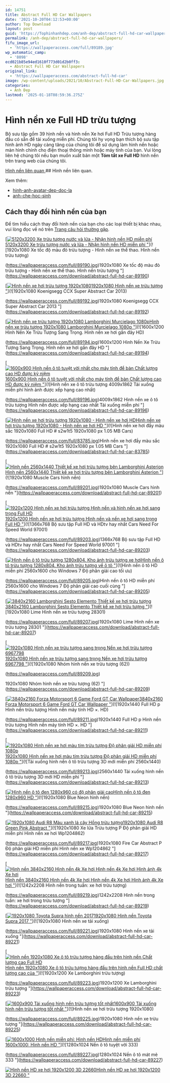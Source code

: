 ```yaml
---
id: 14751
title: Abstract Full HD Car Wallpapers
date: '2021-10-20T04:12:53+00:00'
author: Top Download
layout: post
guid: 'https://Tophinhanhdep.com/anh-dep/abstract-full-hd-car-wallpapers/'
permalink: /anh-dep/abstract-full-hd-car-wallpapers/
fifu_image_url:
  - 'https://wallpaperaccess.com/full/89189.jpg'
wp_automatic_camp:
  - '8098'
ecd021b85e94ed1610f773d01d2b0ff3:
  - Abstract Full HD Car Wallpapers
original_link:
  - 'https://wallpaperaccess.com/abstract-full-hd-car'
image: /wp-content/uploads/2021/10/Abstract-Full-HD-Car-Wallpapers.jpg
categories:
  - Ảnh Đẹp
lastmod: '2025-01-18T08:59:36.275Z'
---
```

# Hình nền xe Full HD trừu tượng

Bộ sưu tập gồm 39 hình nền và hình nền Xe hơi Full HD Trừu tượng hàng đầu có sẵn để tải xuống miễn phí. Chúng tôi hy vọng bạn thích bộ sưu tập hình ảnh HD ngày càng tăng của chúng tôi để sử dụng làm hình nền hoặc màn hình chính cho điện thoại thông minh hoặc máy tính của bạn. Vui lòng liên hệ chúng tôi nếu bạn muốn xuất bản một **Tóm tắt xe Full HD** hình nền trên trang web của chúng tôi.

[Hình nền liên quan ](#related) ## Hình nền liên quan.

   
 Xem thêm:

   
- [hinh-anh-avatar-dep-doc-la](https://tophinhanhdep.com/anh-avatar/hinh-anh-avatar-dep-doc-la/)
- [anh-che-hoc-sinh](https://tophinhanhdep.com/anh-che/anh-che-hoc-sinh/)

## Cách thay đổi hình nền của bạn

Để tìm hiểu cách thay đổi hình nền của bạn cho các loại thiết bị khác nhau, vui lòng đọc về nó trên [Trang câu hỏi thường gặp](https://tophinhanhdep.com/faq/).

  
[[![5120x3200 Xe trừu tượng nước và lửa - Nhận hình nền HD miễn phí](https://wallpaperaccess.com/full/89189.jpg)5120x3200 Xe trừu tượng nước và lửa - Nhận hình nền HD miễn phí "](https://wallpaperaccess.com/download/abstract-full-hd-car-89189)](![1920x1080 Xe tốc độ màu đỏ trừu tượng - Hình nền xe thể thao.  Hình nền trừu tượng)

(https://wallpaperaccess.com/full/89190.jpg)1920x1080 Xe tốc độ màu đỏ trừu tượng - Hình nền xe thể thao. Hình nền trừu tượng "](https://wallpaperaccess.com/download/abstract-full-hd-car-89190)

[[![Hình nền xe hơi trừu tượng 1920x1080](https://wallpaperaccess.com/full/89191.jpg)1920x1080 Hình nền xe trừu tượng "](https://wallpaperaccess.com/download/abstract-full-hd-car-89191)](![1920x1080 Koenigsegg CCX Super Abstract Car 2013)

(https://wallpaperaccess.com/full/89192.jpg)1920x1080 Koenigsegg CCX Super Abstract Car 2013 "](https://wallpaperaccess.com/download/abstract-full-hd-car-89192)

[[![Hình nền xe trừu tượng 1920x1080 Lamborghini Murcielago 1080p](https://wallpaperaccess.com/full/89193.jpg)Hình nền xe trừu tượng 1920x1080 Lamborghini Murcielago 1080p "](https://wallpaperaccess.com/download/abstract-full-hd-car-89193)](![1600x1200 Hình Nền Xe Trừu Tượng Sang Trọng.  Hình nền xe hơi gần đây HD)

(https://wallpaperaccess.com/full/89194.jpg)1600x1200 Hình Nền Xe Trừu Tượng Sang Trọng. Hình nền xe hơi gần đây HD "](https://wallpaperaccess.com/download/abstract-full-hd-car-89194)

[[![1600x900 Hình nền ô tô tuyệt vời nhất cho máy tính để bàn Chất lượng cao HD được kỷ niệm](https://wallpaperaccess.com/full/89195.jpg)1600x900 Hình nền ô tô tuyệt vời nhất cho máy tính để bàn Chất lượng cao HD được kỷ niệm "](https://wallpaperaccess.com/download/abstract-full-hd-car-89195)](![Hình nền xe ô tô trừu tượng 4009x1862 Tải xuống miễn phí hình ảnh được xếp hạng cao nhất)

(https://wallpaperaccess.com/full/89196.jpg)4009x1862 Hình nền xe ô tô trừu tượng Hình nền được xếp hạng cao nhất Tải xuống miễn phí "](https://wallpaperaccess.com/download/abstract-full-hd-car-89196)

[[![Hình nền xe hơi trừu tượng 1920x1080 - Hình nền xe hơi HD](https://wallpaperaccess.com/full/89197.jpg)Hình nền xe hơi trừu tượng 1920x1080 - Hình nền xe hơi HD "](https://wallpaperaccess.com/download/abstract-full-hd-car-89197)](![Hình nền xe hơi đầy màu sắc 1920x1080 Full HD # s2w1t5 1920x1080 px 1.05 MB Cars)

(https://wallpaperaccess.com/full/83785.jpg)Hình nền xe hơi đầy màu sắc 1920x1080 Full HD # s2w1t5 1920x1080 px 1.05 MB Cars "](https://wallpaperaccess.com/download/abstract-full-hd-car-83785)

[[![Hình nền 2560x1440 Thiết kế xe hơi trừu tượng bên Lamborghini Asterion](https://wallpaperaccess.com/full/89200.jpg)Hình nền 2560x1440 Thiết kế xe hơi trừu tượng bên Lamborghini Asterion "](https://wallpaperaccess.com/download/abstract-full-hd-car-89200)](![1920x1080 Muscle Cars hình nền)

(https://wallpaperaccess.com/full/89201.jpg)1920x1080 Muscle Cars hình nền "](https://wallpaperaccess.com/download/abstract-full-hd-car-89201)

[[![1920x1200 Hình nền xe hơi trừu tượng Hình nền và hình nền xe hơi sang trọng Full HD](https://wallpaperaccess.com/full/89202.jpg)1920x1200 Hình nền xe hơi trừu tượng Hình nền và nền xe hơi sang trọng Full HD "](https://wallpaperaccess.com/download/abstract-full-hd-car-89202)](![1366x768 Bộ sưu tập Full HD và HDtv hay nhất Cars Need For Speed ​​World 97001)

(https://wallpaperaccess.com/full/89203.jpg)1366x768 Bộ sưu tập Full HD và HDtv hay nhất Cars Need For Speed ​​World 97001 "](https://wallpaperaccess.com/download/abstract-full-hd-car-89203)

[[![Hình nền ô tô trừu tượng 1280x804.  Kho ảnh trừu tượng xe hơi](https://wallpaperaccess.com/full/89204.jpg)Hình nền ô tô trừu tượng 1280x804. Kho ảnh trừu tượng về ô tô "](https://wallpaperaccess.com/download/abstract-full-hd-car-89204)](![Hình nền ô tô HD miễn phí 2560x1600 cho Windows 7 Độ phân giải cao tối ưu)

(https://wallpaperaccess.com/full/89205.jpg)Hình nền ô tô HD miễn phí 2560x1600 cho Windows 7 Độ phân giải cao cuối cùng "](https://wallpaperaccess.com/download/abstract-full-hd-car-89205)

[[![3840x2160 Lamborghini Sesto Elemento Thiết kế xe hơi trừu tượng](https://wallpaperaccess.com/full/89206.jpg)3840x2160 Lamborghini Sesto Elemento Thiết kế xe hơi trừu tượng "](https://wallpaperaccess.com/download/abstract-full-hd-car-89206)](![1920x1080 Lime Hình nền xe trừu tượng 28301)

(https://wallpaperaccess.com/full/89207.jpg)1920x1080 Lime Hình nền xe trừu tượng 28301 "](https://wallpaperaccess.com/download/abstract-full-hd-car-89207)

[[![1920x1080 Hình nền xe trừu tượng sang trọng Nền xe hơi trừu tượng 6967798](https://wallpaperaccess.com/full/89208.jpg)1920x1080 Hình nền xe trừu tượng sang trọng Nền xe hơi trừu tượng 6967798 "](https://wallpaperaccess.com/download/abstract-full-hd-car-89208)](![1920x1080 Nhóm hình nền xe trừu tượng (62))

(https://wallpaperaccess.com/full/89209.jpg)

1920x1080 Nhóm hình nền xe trừu tượng (62) "](https://wallpaperaccess.com/download/abstract-full-hd-car-89209)

[[![3840x2160 Forza Motorsport 6 Game Ford GT Car Wallpaper](https://wallpaperaccess.com/full/89210.jpg)3840x2160 Forza Motorsport 6 Game Ford GT Car Wallpaper "](https://wallpaperaccess.com/download/abstract-full-hd-car-89210)](![1920x1440 Full HD p Hình nền trừu tượng Hình nền máy tính HD ×.  HD)

(https://wallpaperaccess.com/full/89211.jpg)1920x1440 Full HD p Hình nền trừu tượng Hình nền máy tính HD ×. HD "](https://wallpaperaccess.com/download/abstract-full-hd-car-89211)

[[![1920x1080 Hình nền xe hơi màu tím trừu tượng Độ phân giải HD miễn phí 1080p](https://wallpaperaccess.com/full/89212.jpg)1920x1080 Hình nền xe hơi màu tím trừu tượng Độ phân giải HD miễn phí 1080p "](https://wallpaperaccess.com/download/abstract-full-hd-car-89212)](![Tải xuống hình nền ô tô trừu tượng 3D mới miễn phí 2560x1440)

(https://wallpaperaccess.com/full/89213.jpg)2560x1440 Tải xuống hình nền ô tô trừu tượng 3D mới HD miễn phí "](https://wallpaperaccess.com/download/abstract-full-hd-car-89213)

[[![Hình nền ô tô đen 1280x960 có độ phân giải cao](https://wallpaperaccess.com/full/89214.jpg)Hình nền ô tô đen 1280x960 HD "](https://wallpaperaccess.com/download/abstract-full-hd-car-89214)](![1920x1080 Blue Neon hình nền)

(https://wallpaperaccess.com/full/89215.jpg)1920x1080 Blue Neon hình nền "](https://wallpaperaccess.com/download/abstract-full-hd-car-89215)

[[![1920x1080 Audi R8 Màu xanh lá cây Hồng trừu tượng](https://wallpaperaccess.com/full/89216.jpg)1920x1080 Audi R8 Green Pink Abstract "](https://wallpaperaccess.com/download/abstract-full-hd-car-89216)](![1920x1080 Xe lửa Trừu tượng P Độ phân giải HD miễn phí Hình nền xe hơi Wp1204862)

(https://wallpaperaccess.com/full/89217.jpg)1920x1080 Fire Car Abstract P Độ phân giải HD miễn phí Hình nền xe Wp1204862 "](https://wallpaperaccess.com/download/abstract-full-hd-car-89217)

[[![Hình nền 3840x2160 Hình nền 4k Xe hơi Hình nền 4k Xe hơi Hình ảnh 4k Xe hơi](https://wallpaperaccess.com/full/89218.jpg)Hình nền 3840x2160 Hình nền 4k Xe hơi Hình nền 4k Xe hơi Hình ảnh 4k Xe hơi "](https://wallpaperaccess.com/download/abstract-full-hd-car-89218)](![1242x2208 Hình nền trong tuần: xe hơi trừu tượng)

(https://wallpaperaccess.com/full/89219.jpg)1242x2208 Hình nền trong tuần: xe hơi trong trừu tượng "](https://wallpaperaccess.com/download/abstract-full-hd-car-89219)

[[![1920x1080 Toyota Supra hình nền 2017](https://wallpaperaccess.com/full/89220.jpg)1920x1080 Hình nền Toyota Supra 2017 "](https://wallpaperaccess.com/download/abstract-full-hd-car-89220)](![1920x1080 Hình nền xe tải xuống)

(https://wallpaperaccess.com/full/89221.jpg)1920x1080 Hình nền xe tải xuống "](https://wallpaperaccess.com/download/abstract-full-hd-car-89221)

[[![Hình nền 1920x1080 Xe ô tô trừu tượng hàng đầu trên hình nền Chất lượng cao Full HD](https://wallpaperaccess.com/full/89222.jpg)Hình nền 1920x1080 Xe ô tô trừu tượng hàng đầu trên hình nền Full HD chất lượng cao của "](https://wallpaperaccess.com/download/abstract-full-hd-car-89222)](![1920x1200 Xe Lamborghini trừu tượng)

(https://wallpaperaccess.com/full/89223.jpg)1920x1200 Xe Lamborghini trừu tượng "](https://wallpaperaccess.com/download/abstract-full-hd-car-89223)

[[![1600x900 Tải xuống hình nền trừu tượng tốt nhất](https://wallpaperaccess.com/full/89224.jpg)1600x900 Tải xuống hình nền trừu tượng tốt nhất "](https://wallpaperaccess.com/download/abstract-full-hd-car-89224)](![Hình nền xe hơi trừu tượng 1920x1080)

(https://wallpaperaccess.com/full/89225.jpg)1920x1080 Hình nền xe trừu tượng "](https://wallpaperaccess.com/download/abstract-full-hd-car-89225)

[[![1600x1000 Hình nền miễn phí: Hình nền HD](https://wallpaperaccess.com/full/89226.jpg)Hình nền miễn phí 1600x1000: Hình nền HD "](https://wallpaperaccess.com/download/abstract-full-hd-car-89226)](![1280x1024 Nền ô tô tuyệt vời 333)

(https://wallpaperaccess.com/full/89227.jpg)1280x1024 Nền ô tô mát mẻ 333 "](https://wallpaperaccess.com/download/abstract-full-hd-car-89227)

[![Hình nền HD xe hơi 1920x1200 3D 22660](https://wallpaperaccess.com/full/89228.jpg)Hình nền HD xe hơi 1920x1200 3D 22660 "](https://wallpaperaccess.com/download/abstract-full-hd-car-89228)
